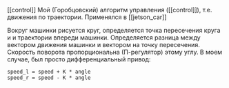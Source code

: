 [[control]]
Мой (Горобцовский)  алгоритм управления ([[control]]), т.е. движения по траектории. Применялся в [[jetson_car]]

Вокруг машинки рисуется круг, определяется точка пересечения круга и и траектории впереди машинки. Определяется разница между вектором движения машинки и вектором на точку пересечения. Скорость поворота пропорциональна (П-регулятор) этому углу. В моем случае, был просто дифференциальный привод:

```
speed_l = speed + K * angle
speed_r = speed - K * angle
```
